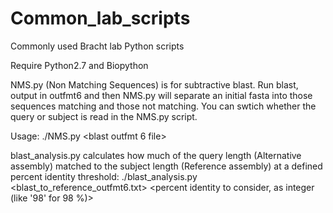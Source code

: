 # Common_lab_scripts
Commonly used Bracht lab Python scripts

Require Python2.7 and Biopython

NMS.py (Non Matching Sequences) is for subtractive blast. Run blast, output in outfmt6 and then NMS.py will separate an initial fasta into those sequences matching and those not matching. You can swtich whether the query or subject is read in the NMS.py script. 

Usage: ./NMS.py <fasta file> <blast outfmt 6 file> 

blast_analysis.py calculates how much of the query length (Alternative assembly) matched to the subject length (Reference assembly) at a defined percent identity threshold:
./blast_analysis.py <query fasta> <blast_to_reference_outfmt6.txt> <percent identity to consider, as integer (like '98' for 98 %)>
  
